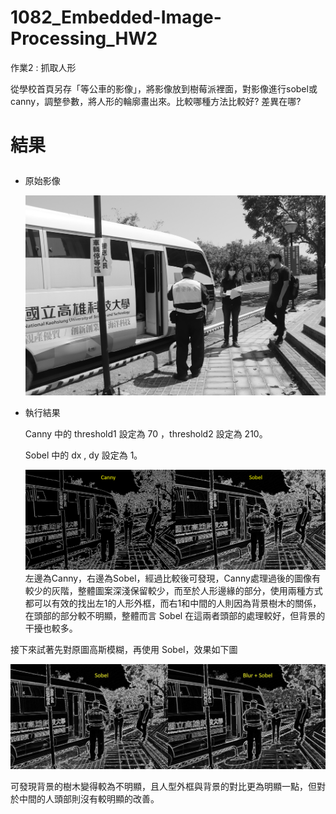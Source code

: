 # 1082_Embedded-Image-Processing_HW2

作業2 : 抓取人形 </p>

從學校首頁另存「等公車的影像」，將影像放到樹莓派裡面，對影像進行sobel或canny，調整參數，將人形的輪廓畫出來。比較哪種方法比較好? 差異在哪? </p>

# 結果 </p>

- 原始影像</p>
![image](https://github.com/wasteee/1082_Embedded-Image-Processing_HW2/blob/master/image/gray.jpg)

- 執行結果 </p>
Canny 中的 threshold1 設定為 70 ，threshold2 設定為 210。 </p>
Sobel 中的 dx , dy 設定為 1。 </p>
![image](https://github.com/wasteee/1082_Embedded-Image-Processing_HW2/blob/master/image/combine.jpg)
左邊為Canny，右邊為Sobel，經過比較後可發現，Canny處理過後的圖像有較少的灰階，整體圖案深淺保留較少，而至於人形邊緣的部分，使用兩種方式都可以有效的找出左1的人形外框，而右1和中間的人則因為背景樹木的關係，在頭部的部分較不明顯，整體而言 Sobel 在這兩者頭部的處理較好，但背景的干擾也較多。 </p>

接下來試著先對原圖高斯模糊，再使用 Sobel，效果如下圖  </p>
![image](https://github.com/wasteee/1082_Embedded-Image-Processing_HW2/blob/master/image/SobelandBlur.jpg)

可發現背景的樹木變得較為不明顯，且人型外框與背景的對比更為明顯一點，但對於中間的人頭部則沒有較明顯的改善。 </p>
